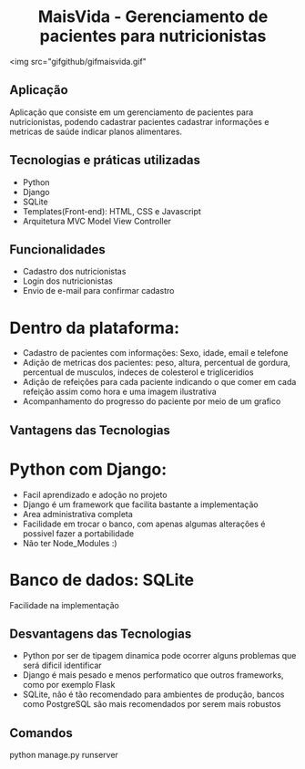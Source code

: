 <h1 align="center">
  MaisVida - Gerenciamento de pacientes para nutricionistas
</h1>

<img src="gifgithub/gifmaisvida.gif"

## Aplicação
Aplicação que consiste em um gerenciamento de pacientes para nutricionistas, podendo cadastrar pacientes cadastrar informações e metricas de saúde indicar planos alimentares.

## Tecnologias e práticas utilizadas
- Python 
- Django 
- SQLite
- Templates(Front-end): HTML, CSS e Javascript
- Arquitetura MVC Model View Controller

## Funcionalidades
- Cadastro dos nutricionistas
- Login dos nutricionistas
- Envio de e-mail para confirmar cadastro
# Dentro da plataforma:
- Cadastro de pacientes com informações:
 Sexo, idade, email e telefone
- Adição de metricas dos pacientes:
peso, altura, percentual de gordura, percentual de musculos, indeces de colesterol e trigliceridios
- Adição de refeições para cada paciente indicando o que comer em cada refeição assim como hora e uma imagem ilustrativa
- Acompanhamento do progresso do paciente por meio de um grafico

## Vantagens das Tecnologias
# Python com Django:
- Facil aprendizado e adoção no projeto
- Django é um framework que facilita bastante a implementação
- Area administrativa completa
- Facilidade em trocar o banco, com apenas algumas alterações é possivel fazer a portabilidade
- Não ter Node_Modules :)
# Banco de dados: SQLite
Facilidade na implementação

## Desvantagens das Tecnologias
- Python por ser de tipagem dinamica pode ocorrer alguns problemas que será dificil identificar
- Django é mais pesado e menos performatico que outros frameworks, como por exemplo Flask
- SQLite, não é tão recomendado para ambientes de produção, bancos como PostgreSQL são mais recomendados por serem mais robustos

## Comandos

python manage.py runserver
